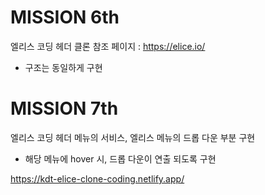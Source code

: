 # MISSION 6th
엘리스 코딩 헤더 클론
참조 페이지 : https://elice.io/

- 구조는 동일하게 구현

# MISSION 7th
엘리스 코딩 헤더 메뉴의 서비스, 엘리스 메뉴의 드롭 다운 부분 구현

- 해당 메뉴에 hover 시, 드롭 다운이 연출 되도록 구현


https://kdt-elice-clone-coding.netlify.app/
